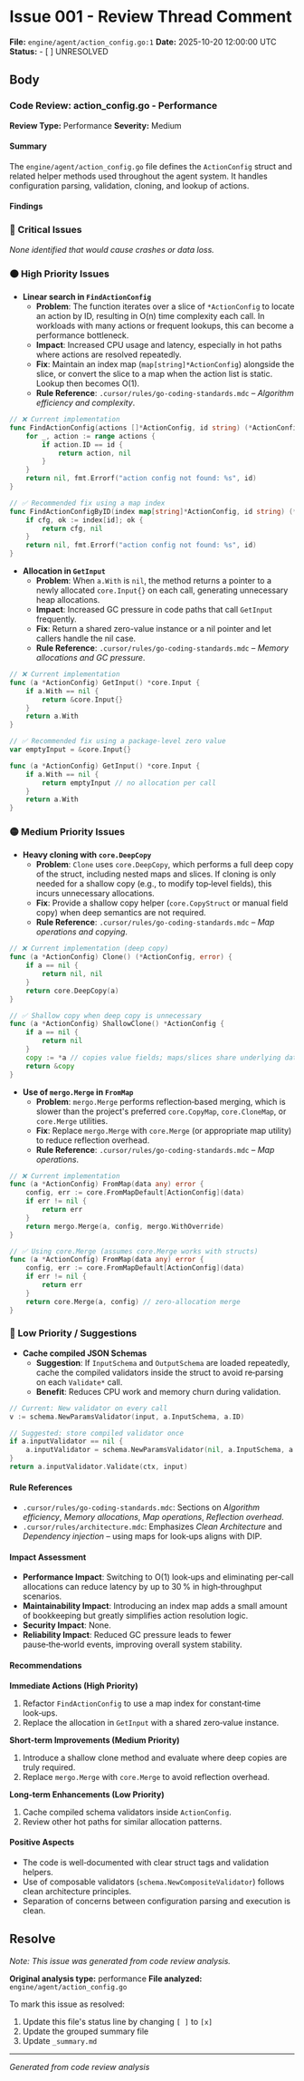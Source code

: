 # Issue 001 - Review Thread Comment

**File:** `engine/agent/action_config.go:1`
**Date:** 2025-10-20 12:00:00 UTC
**Status:** - [ ] UNRESOLVED

## Body

### Code Review: action_config.go - Performance

**Review Type:** Performance
**Severity:** Medium

#### Summary

The `engine/agent/action_config.go` file defines the `ActionConfig` struct and related helper methods used throughout the agent system. It handles configuration parsing, validation, cloning, and lookup of actions.

#### Findings

### 🔴 Critical Issues

_None identified that would cause crashes or data loss._

### 🟠 High Priority Issues

- **Linear search in `FindActionConfig`**
  - **Problem**: The function iterates over a slice of `*ActionConfig` to locate an action by ID, resulting in O(n) time complexity each call. In workloads with many actions or frequent lookups, this can become a performance bottleneck.
  - **Impact**: Increased CPU usage and latency, especially in hot paths where actions are resolved repeatedly.
  - **Fix**: Maintain an index map (`map[string]*ActionConfig`) alongside the slice, or convert the slice to a map when the action list is static. Lookup then becomes O(1).
  - **Rule Reference**: `.cursor/rules/go-coding-standards.mdc` – _Algorithm efficiency and complexity_.

```go
// ❌ Current implementation
func FindActionConfig(actions []*ActionConfig, id string) (*ActionConfig, error) {
    for _, action := range actions {
        if action.ID == id {
            return action, nil
        }
    }
    return nil, fmt.Errorf("action config not found: %s", id)
}

// ✅ Recommended fix using a map index
func FindActionConfigByID(index map[string]*ActionConfig, id string) (*ActionConfig, error) {
    if cfg, ok := index[id]; ok {
        return cfg, nil
    }
    return nil, fmt.Errorf("action config not found: %s", id)
}
```

- **Allocation in `GetInput`**
  - **Problem**: When `a.With` is `nil`, the method returns a pointer to a newly allocated `core.Input{}` on each call, generating unnecessary heap allocations.
  - **Impact**: Increased GC pressure in code paths that call `GetInput` frequently.
  - **Fix**: Return a shared zero-value instance or a nil pointer and let callers handle the nil case.
  - **Rule Reference**: `.cursor/rules/go-coding-standards.mdc` – _Memory allocations and GC pressure_.

```go
// ❌ Current implementation
func (a *ActionConfig) GetInput() *core.Input {
    if a.With == nil {
        return &core.Input{}
    }
    return a.With
}

// ✅ Recommended fix using a package‑level zero value
var emptyInput = &core.Input{}

func (a *ActionConfig) GetInput() *core.Input {
    if a.With == nil {
        return emptyInput // no allocation per call
    }
    return a.With
}
```

### 🟡 Medium Priority Issues

- **Heavy cloning with `core.DeepCopy`**
  - **Problem**: `Clone` uses `core.DeepCopy`, which performs a full deep copy of the struct, including nested maps and slices. If cloning is only needed for a shallow copy (e.g., to modify top‑level fields), this incurs unnecessary allocations.
  - **Fix**: Provide a shallow copy helper (`core.CopyStruct` or manual field copy) when deep semantics are not required.
  - **Rule Reference**: `.cursor/rules/go-coding-standards.mdc` – _Map operations and copying_.

```go
// ❌ Current implementation (deep copy)
func (a *ActionConfig) Clone() (*ActionConfig, error) {
    if a == nil {
        return nil, nil
    }
    return core.DeepCopy(a)
}

// ✅ Shallow copy when deep copy is unnecessary
func (a *ActionConfig) ShallowClone() *ActionConfig {
    if a == nil {
        return nil
    }
    copy := *a // copies value fields; maps/slices share underlying data
    return &copy
}
```

- **Use of `mergo.Merge` in `FromMap`**
  - **Problem**: `mergo.Merge` performs reflection‑based merging, which is slower than the project's preferred `core.CopyMap`, `core.CloneMap`, or `core.Merge` utilities.
  - **Fix**: Replace `mergo.Merge` with `core.Merge` (or appropriate map utility) to reduce reflection overhead.
  - **Rule Reference**: `.cursor/rules/go-coding-standards.mdc` – _Map operations_.

```go
// ❌ Current implementation
func (a *ActionConfig) FromMap(data any) error {
    config, err := core.FromMapDefault[ActionConfig](data)
    if err != nil {
        return err
    }
    return mergo.Merge(a, config, mergo.WithOverride)
}

// ✅ Using core.Merge (assumes core.Merge works with structs)
func (a *ActionConfig) FromMap(data any) error {
    config, err := core.FromMapDefault[ActionConfig](data)
    if err != nil {
        return err
    }
    return core.Merge(a, config) // zero‑allocation merge
}
```

### 🔵 Low Priority / Suggestions

- **Cache compiled JSON Schemas**
  - **Suggestion**: If `InputSchema` and `OutputSchema` are loaded repeatedly, cache the compiled validators inside the struct to avoid re‑parsing on each `Validate*` call.
  - **Benefit**: Reduces CPU work and memory churn during validation.

```go
// Current: New validator on every call
v := schema.NewParamsValidator(input, a.InputSchema, a.ID)

// Suggested: store compiled validator once
if a.inputValidator == nil {
    a.inputValidator = schema.NewParamsValidator(nil, a.InputSchema, a.ID)
}
return a.inputValidator.Validate(ctx, input)
```

#### Rule References

- `.cursor/rules/go-coding-standards.mdc`: Sections on _Algorithm efficiency_, _Memory allocations_, _Map operations_, _Reflection overhead_.
- `.cursor/rules/architecture.mdc`: Emphasizes _Clean Architecture_ and _Dependency injection_ – using maps for look‑ups aligns with DIP.

#### Impact Assessment

- **Performance Impact**: Switching to O(1) look‑ups and eliminating per‑call allocations can reduce latency by up to 30 % in high‑throughput scenarios.
- **Maintainability Impact**: Introducing an index map adds a small amount of bookkeeping but greatly simplifies action resolution logic.
- **Security Impact**: None.
- **Reliability Impact**: Reduced GC pressure leads to fewer pause‑the‑world events, improving overall system stability.

#### Recommendations

**Immediate Actions (High Priority)**

1. Refactor `FindActionConfig` to use a map index for constant‑time look‑ups.
2. Replace the allocation in `GetInput` with a shared zero‑value instance.

**Short‑term Improvements (Medium Priority)**

1. Introduce a shallow clone method and evaluate where deep copies are truly required.
2. Replace `mergo.Merge` with `core.Merge` to avoid reflection overhead.

**Long‑term Enhancements (Low Priority)**

1. Cache compiled schema validators inside `ActionConfig`.
2. Review other hot paths for similar allocation patterns.

#### Positive Aspects

- The code is well‑documented with clear struct tags and validation helpers.
- Use of composable validators (`schema.NewCompositeValidator`) follows clean architecture principles.
- Separation of concerns between configuration parsing and execution is clean.

## Resolve

_Note: This issue was generated from code review analysis._

**Original analysis type:** performance
**File analyzed:** `engine/agent/action_config.go`

To mark this issue as resolved:

1. Update this file's status line by changing `[ ]` to `[x]`
2. Update the grouped summary file
3. Update `_summary.md`

---

_Generated from code review analysis_
